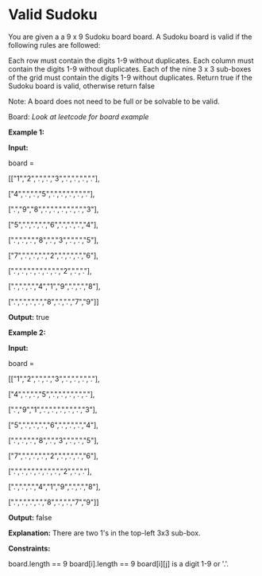# Valid Sudoku

You are given a a 9 x 9 Sudoku board board. A Sudoku board is valid if the following rules are followed:

Each row must contain the digits 1-9 without duplicates.
Each column must contain the digits 1-9 without duplicates.
Each of the nine 3 x 3 sub-boxes of the grid must contain the digits 1-9 without duplicates.
Return true if the Sudoku board is valid, otherwise return false

Note: A board does not need to be full or be solvable to be valid.

Board: *Look at leetcode for board example*


**Example 1:**

**Input:** 

board = 

[["1","2",".",".","3",".",".",".","."],

 ["4",".",".","5",".",".",".",".","."],
 
 [".","9","8",".",".",".",".",".","3"],
 
 ["5",".",".",".","6",".",".",".","4"],
 
 [".",".",".","8",".","3",".",".","5"],
 
 ["7",".",".",".","2",".",".",".","6"],
 
 [".",".",".",".",".",".","2",".","."],
 
 [".",".",".","4","1","9",".",".","8"],
 
 [".",".",".",".","8",".",".","7","9"]]

**Output:** true

**Example 2:**

**Input:** 

board = 

[["1","2",".",".","3",".",".",".","."],

 ["4",".",".","5",".",".",".",".","."],
 
 [".","9","1",".",".",".",".",".","3"],
 
 ["5",".",".",".","6",".",".",".","4"],
 
 [".",".",".","8",".","3",".",".","5"],
 
 ["7",".",".",".","2",".",".",".","6"],
 
 [".",".",".",".",".",".","2",".","."],
 
 [".",".",".","4","1","9",".",".","8"],
 
 [".",".",".",".","8",".",".","7","9"]]

**Output:** false

**Explanation:** There are two 1's in the top-left 3x3 sub-box.

**Constraints:**

board.length == 9
board[i].length == 9
board[i][j] is a digit 1-9 or '.'.

